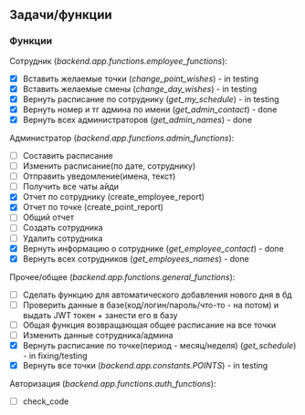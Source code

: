 ## Задачи/функции

### Функции
Сотрудник (*backend.app.functions.employee_functions*):
- [x] Вставить желаемые точки (*change_point_wishes*) - in testing
- [x] Вставить желаемые смены (*change_day_wishes*) - in testing
- [x] Вернуть расписание по сотруднику (*get_my_schedule*) - in testing
- [x] Вернуть номер и тг админа по имени (*get_admin_contact*) - done
- [x] Вернуть всех администраторов (*get_admin_names*) - done

Администратор (*backend.app.functions.admin_functions*):
- [ ] Составить расписание
- [ ] Изменить расписание(по дате, сотруднику)
- [ ] Отправить уведомление(имена, текст)
- [ ] Получить все чаты айди
- [x] Отчет по сотруднику (create_employee_report)
- [x] Отчет по точке (create_point_report)
- [ ] Общий отчет
- [ ] Создать сотрудника
- [ ] Удалить сотрудника
- [x] Вернуть информацию о сотруднике (*get_employee_contact*) - done
- [x] Вернуть всех сотрудников (*get_employees_names*) - done

Прочее/общее (*backend.app.functions.general_functions*):
- [ ] Сделать функцию для автоматического добавления нового дня в бд
- [ ] Проверить данные в базе(код/логин/пароль/что-то - на потом) и выдать JWT токен + занести его в базу
- [ ] Общая функция возвращающая общее расписание на все точки
- [ ] Изменить данные сотрудника/админа 
- [x] Вернуть расписание по точке(период - месяц/неделя) (*get_schedule*) - in fixing/testing
- [x] Вернуть все точки (*backend.app.constants.POINTS*) - in testing

Авторизация (*backend.app.functions.auth_functions*):
- [ ] check_code